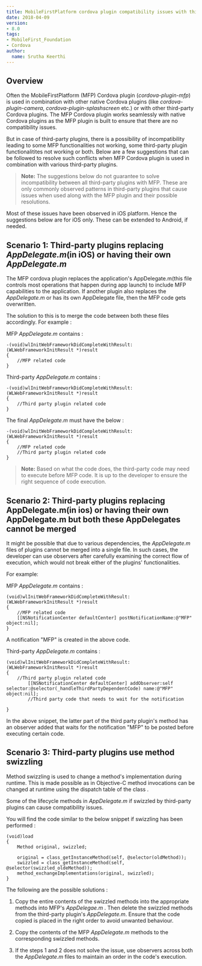 ```yaml
---
title: MobileFirstPlatform cordova plugin compatibility issues with third-party plugins and their resolutions
date: 2018-04-09
version:
- 8.0
tags:
- MobileFirst_Foundation
- Cordova
author:
  name: Srutha Keerthi
---
```



## Overview
Often the MobileFirstPlatform (MFP) Cordova plugin (*cordova-plugin-mfp*) is used in combination with other native Cordova plugins (like *cordova-plugin-camera*, *cordova-plugin-splashscreen* etc.) or with other third-party Cordova plugins. The MFP Cordova plugin works seamlessly with native Cordova plugins as the MFP plugin is built to ensure that there are no compatibility issues. 

But in case of third-party plugins, there is a possibility of incompatibility leading to some MFP functionalities not working, some third-party plugin functionalitites not working or both. Below are a few suggestions that can be followed to resolve such conflicts when MFP Cordova plugin is used in combination with various third-party plugins.

> **Note:** The suggestions below do not guarantee to solve incompatibility between all third-party plugins with MFP. These are only commonly observed patterns in third-party plugins that cause issues when used along with the MFP plugin and their possible resolutions.
>
Most of these issues have been observed in iOS platform. Hence the suggestions below are for iOS only. These can be extended to Android, if needed.

## Scenario 1: Third-party plugins replacing *AppDelegate.m*(in iOS) or having their own *AppDelegate.m*
The MFP cordova plugin replaces the application's AppDelegate.m(this file controls most operations that happen during app launch) to include MFP capabilities to the application. If another plugin also replaces the *AppDelegate.m* or has its own AppDelegate file, then the MFP code gets overwritten. 

The solution to this is to merge the code between both these files accordingly. For example :

MFP *AppDelegate.m* contains :

```
-(void)wlInitWebFrameworkDidCompleteWithResult:(WLWebFrameworkInitResult *)result
{
    //MFP related code
}
```

Third-party *AppDelegate.m* contains : 

```
-(void)wlInitWebFrameworkDidCompleteWithResult:(WLWebFrameworkInitResult *)result
{
 	//Third party plugin related code  
}

```

The final *AppDelegate.m* must have the below :

```
-(void)wlInitWebFrameworkDidCompleteWithResult:(WLWebFrameworkInitResult *)result
{
    //MFP related code
    //Third party plugin related code
}
```

> **Note:** Based on what the code does, the third-party code may need to execute before MFP code. It is up to the developer to ensure the right sequence of code execution.


## Scenario 2: Third-party plugins replacing AppDelegate.m(in ios) or having their own AppDelegate.m but both these AppDelegates cannot be merged


It might be possible that due to various dependencies, the *AppDelegate.m* files of plugins cannot be merged into a single file.
In such cases, the developer can use observers after carefully examining the correct flow of execution, which would not break either of the plugins' functionalities. 

For example:

MFP *AppDelegate.m* contains :

```
(void)wlInitWebFrameworkDidCompleteWithResult:(WLWebFrameworkInitResult *)result
{
    //MFP related code
    [[NSNotificationCenter defaultCenter] postNotificationName:@"MFP" object:nil];
}
```
A notification "MFP" is created in the above code.

Third-party *AppDelegate.m* contains : 

```
(void)wlInitWebFrameworkDidCompleteWithResult:(WLWebFrameworkInitResult *)result
{
 	//Third party plugin related code  
 	    [[NSNotificationCenter defaultCenter] addObserver:self selector:@selector(_handleThirdPartyDependentCode) name:@"MFP" object:nil];
 	    //Third party code that needs to wait for the notification

}

```
In the above snippet, the latter part of the third party plugin's method has an observer added that waits for the notification "MFP" to be posted before executing certain code.


## Scenario 3: Third-party plugins use method swizzling 

Method swizzling is used to change a method's implementation during runtime. This is made possible as in Objective-C method invocations can be changed at runtime using the dispatch table of the class . 

Some of the lifecycle methods in *AppDelegate.m* if swizzled by third-party plugins can cause compatibility issues.

You will find the code similar to the below snippet if swizzling has been performed :

```
(void)load
{
    Method original, swizzled;
    
    original = class_getInstanceMethod(self, @selector(oldMethod));
    swizzled = class_getInstanceMethod(self, @selector(swizzled_oldeMethod));
    method_exchangeImplementations(original, swizzled);
}
```

The following are the possible solutions :
 
 1. Copy the entire contents of the swizzled methods into the appropriate methods into MFP's *AppDelegae.m* . Then delete the swizzled methods from the third-party plugin's *AppDelegate.m*. Ensure that the code copied is placed in the right order to avoid unwanted behaviour.
 
 2. Copy the contents of the MFP *AppDelegate.m* methods to the corresponding swizzled methods. 

 3. If the steps 1 and 2 does not solve the issue, use observers across both the *AppDelegate.m* files to maintain an order in the code's execution.
